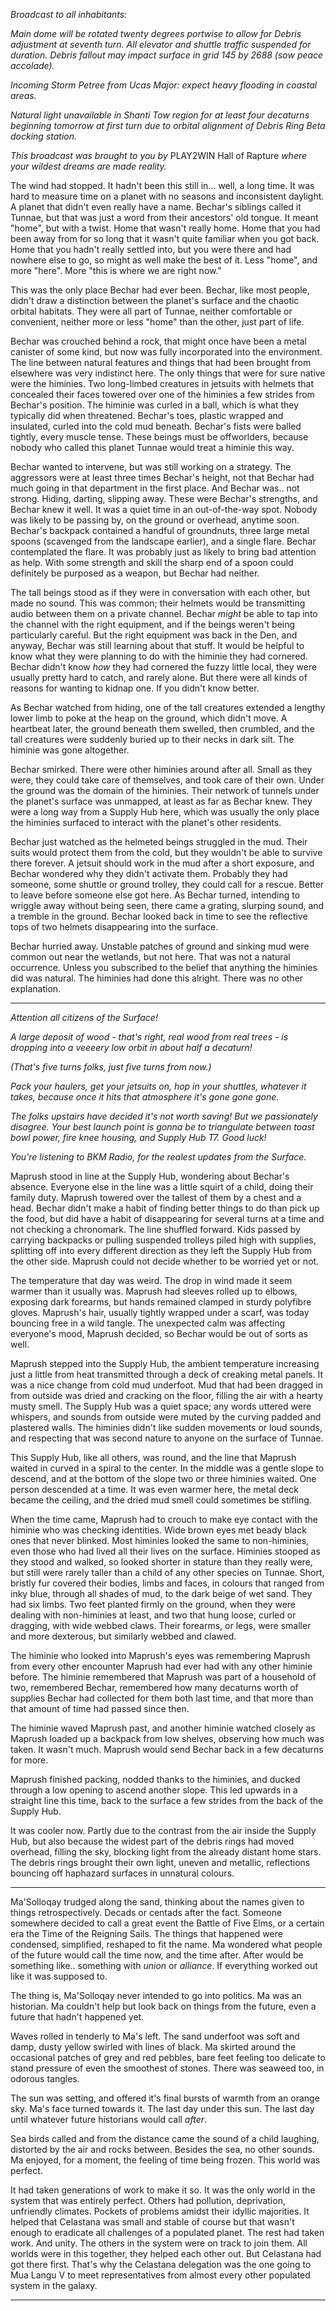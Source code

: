 _Broadcast to all inhabitants:_

_Main dome will be rotated twenty degrees portwise to allow for Debris adjustment at seventh turn. All elevator and shuttle traffic suspended for duration. Debris fallout may impact surface in grid 145 by 2688 (sow peace accolade)._

_Incoming Storm Petree from Ucas Major: expect heavy flooding in coastal areas._

_Natural light unavailable in Shanti Tow region for at least four decaturns beginning tomorrow at first turn due to orbital alignment of Debris Ring Beta docking station._

_This broadcast was brought to you by_ PLAY2WIN Hall of Rapture _where your wildest dreams are made reality._

The wind had stopped. It hadn't been this still in... well, a long time. It was hard to measure time on a planet with no seasons and inconsistent daylight. A planet that didn't even really have a name. Bechar's siblings called it Tunnae, but that was just a word from their ancestors' old tongue. It meant "home", but with a twist. Home that wasn't really home. Home that you had been away from for so long that it wasn't quite familiar when you got back. Home that you hadn't really settled into, but you were there and had nowhere else to go, so might as well make the best of it. Less "home", and more "here". More "this is where we are right now."

This was the only place Bechar had ever been. Bechar, like most people, didn't draw a distinction between the planet's surface and the chaotic orbital habitats. They were all part of Tunnae, neither comfortable or convenient, neither more or less "home" than the other, just part of life.

Bechar was crouched behind a rock, that might once have been a metal canister of some kind, but now was fully incorporated into the environment. The line between natural features and things that had been brought from elsewhere was very indistinct here. The only things that were for sure native were the himinies. Two long-limbed creatures in jetsuits with helmets that concealed their faces towered over one of the himinies a few strides from Bechar's position. The himinie was curled in a ball, which is what they typically did when threatened. Bechar's toes, plastic wrapped and insulated, curled into the cold mud beneath. Bechar's fists were balled tightly, every muscle tense. These beings must be offworlders, because nobody who called this planet Tunnae would treat a himinie this way.

Bechar wanted to intervene, but was still working on a strategy. The aggressors were at least three times Bechar's height, not that Bechar had much going in that department in the first place. And Bechar was.. not strong. Hiding, darting, slipping away. These were Bechar's strengths, and Bechar knew it well. It was a quiet time in an out-of-the-way spot. Nobody was likely to be passing by, on the ground or overhead, anytime soon. Bechar's backpack contained a handful of groundnuts, three large metal spoons (scavenged from the landscape earlier), and a single flare. Bechar contemplated the flare. It was probably just as likely to bring bad attention as help. With some strength and skill the sharp end of a spoon could definitely be purposed as a weapon, but Bechar had neither.

The tall beings stood as if they were in conversation with each other, but made no sound. This was common; their helmets would be transmitting audio between them on a private channel. Bechar _might_ be able to tap into the channel with the right equipment, and if the beings weren't being particularly careful. But the right equipment was back in the Den, and anyway, Bechar was still learning about that stuff. It would be helpful to know what they were planning to do with the himinie they had cornered. Bechar didn't know _how_ they had cornered the fuzzy little local, they were usually pretty hard to catch, and rarely alone. But there were all kinds of reasons for wanting to kidnap one. If you didn't know better.

As Bechar watched from hiding, one of the tall creatures extended a lengthy lower limb to poke at the heap on the ground, which didn't move. A heartbeat later, the ground beneath them swelled, then crumbled, and the tall creatures were suddenly buried up to their necks in dark silt. The himinie was gone altogether.

Bechar smirked. There were other himinies around after all. Small as they were, they could take care of themselves, and took care of their own. Under the ground was the domain of the himinies. Their network of tunnels under the planet's surface was unmapped, at least as far as Bechar knew. They were a long way from a Supply Hub here, which was usually the only place the himinies surfaced to interact with the planet's other residents.

Bechar just watched as the helmeted beings struggled in the mud. Their suits would protect them from the cold, but they wouldn't be able to survive there forever. A jetsuit should work in the mud after a short exposure, and Bechar wondered why they didn't activate them. Probably they had someone, some shuttle or ground trolley, they could call for a rescue. Better to leave before someone else got here. As Bechar turned, intending to wriggle away without being seen, there came a grating, slurping sound, and a tremble in the ground. Bechar looked back in time to see the reflective tops of two helmets disappearing into the surface.

Bechar hurried away. Unstable patches of ground and sinking mud were common out near the wetlands, but not here. That was not a natural occurrence. Unless you subscribed to the belief that anything the himinies did was natural. The himinies had done this alright. There was no other explanation.

-----

_Attention all citizens of the Surface!_

_A large deposit of wood - that's right, real wood from real trees - is dropping into a veeeery low orbit in about half a decaturn!_

_(That's five turns folks, just five turns from now.)_

_Pack your haulers, get your jetsuits on, hop in your shuttles, whatever it takes, because once it hits that atmosphere it's gone gone gone._

_The folks upstairs have decided it's not worth saving! But we passionately disagree. Your best launch point is gonna be to triangulate between toast bowl power, fire knee housing, and Supply Hub T7. Good luck!_

_You're listening to BKM Radio, for the realest updates from the Surface._

Maprush stood in line at the Supply Hub, wondering about Bechar's absence. Everyone else in the line was a little squirt of a child, doing their family duty.  Maprush towered over the tallest of them by a chest and a head. Bechar didn't make a habit of finding better things to do than pick up the food, but did have a habit of disappearing for several turns at a time and not checking a chronomark. The line shuffled forward. Kids passed by carrying backpacks or pulling suspended trolleys piled high with supplies, splitting off into every different direction as they left the Supply Hub from the other side. Maprush could not decide whether to be worried yet or not.

The temperature that day was weird. The drop in wind made it seem warmer than it usually was. Maprush had sleeves rolled up to elbows, exposing dark forearms, but hands remained clamped in sturdy polyfibre gloves. Maprush's hair, usually tightly wrapped under a scarf, was today bouncing free in a wild tangle. The unexpected calm was affecting everyone's mood, Maprush decided, so Bechar would be out of sorts as well.

Maprush stepped into the Supply Hub, the ambient temperature increasing just a little from heat transmitted through a deck of creaking metal panels. It was a nice change from cold mud underfoot. Mud that had been dragged in from outside was dried and cracking on the floor, filling the air with a hearty musty smell. The Supply Hub was a quiet space; any words uttered were whispers, and sounds from outside were muted by the curving padded and plastered walls. The himinies didn't like sudden movements or loud sounds, and respecting that was second nature to anyone on the surface of Tunnae.

This Supply Hub, like all others, was round, and the line that Maprush waited in curved in a spiral to the center. In the middle was a gentle slope to descend, and at the bottom of the slope two or three himinies waited. One person descended at a time. It was even warmer here, the metal deck became the ceiling, and the dried mud smell could sometimes be stifling.

When the time came, Maprush had to crouch to make eye contact with the himinie who was checking identities. Wide brown eyes met beady black ones that never blinked. Most himinies looked the same to non-himinies, even those who had lived all their lives on the surface. Himinies stooped as they stood and walked, so looked shorter in stature than they really were, but still were rarely taller than a child of any other species on Tunnae. Short, bristly fur covered their bodies, limbs and faces, in colours that ranged from inky blue, through all shades of mud, to the dark beige of wet sand. They had six limbs. Two feet planted firmly on the ground, when they were dealing with non-himinies at least, and two that hung loose, curled or dragging, with wide webbed claws. Their forearms, or legs, were smaller and more dexterous, but similarly webbed and clawed.

The himinie who looked into Maprush's eyes was remembering Maprush from every other encounter Maprush had ever had with any other himinie before. The himinie remembered that Maprush was part of a household of two, remembered Bechar, remembered how many decaturns worth of supplies Bechar had collected for them both last time, and that more than that amount of time had passed since then.

The himinie waved Maprush past, and another himinie watched closely as Maprush loaded up a backpack from low shelves, observing how much was taken. It wasn't much. Maprush would send Bechar back in a few decaturns for more.

Maprush finished packing, nodded thanks to the himinies, and ducked through a low opening to ascend another slope. This led upwards in a straight line this time, back to the surface a few strides from the back of the Supply Hub.

It was cooler now. Partly due to the contrast from the air inside the Supply Hub, but also because the widest part of the debris rings had moved overhead, filling the sky, blocking light from the already distant home stars. The debris rings brought their own light, uneven and metallic, reflections bouncing off haphazard surfaces in unnatural colours.

------

Ma'Solloqay trudged along the sand, thinking about the names given to things retrospectively. Decads or centads after the fact. Someone somewhere decided to call a great event the Battle of Five Elms, or a certain era the Time of the Reigning Sails. The things that happened were condensed, simplified, reshaped to fit the name. Ma wondered what people of the future would call the time now, and the time after. After would be something like.. something with _union_ or _alliance_. If everything worked out like it was supposed to.

The thing is, Ma'Solloqay never intended to go into politics. Ma was an historian. Ma couldn't help but look back on things from the future, even a future that hadn't happened yet.

Waves rolled in tenderly to Ma's left. The sand underfoot was soft and damp, dusty yellow swirled with lines of black. Ma skirted around the occasional patches of grey and red pebbles, bare feet feeling too delicate to stand pressure of even the smoothest of stones. There was seaweed too, in odorous tangles.

The sun was setting, and offered it's final bursts of warmth from an orange sky. Ma's face turned towards it. The last day under this sun. The last day until whatever future historians would call _after_.

Sea birds called and from the distance came the sound of a child laughing, distorted by the air and rocks between. Besides the sea, no other sounds. Ma enjoyed, for a moment, the feeling of time being frozen. This world was perfect.

It had taken generations of work to make it so. It was the only world in the system that was entirely perfect. Others had pollution, deprivation, unfriendly climates. Pockets of problems amidst their idyllic majorities. It helped that Celastana was small and stable of course but that wasn't enough to eradicate all challenges of a populated planet. The rest had taken work. And unity. The others in the system were on track to join them. All worlds were in this together, they helped each other out. But Celastana had got there first. That's why the Celastana delegation was the one going to Mua Langu V to meet representatives from almost every other populated system in the galaxy.

------



